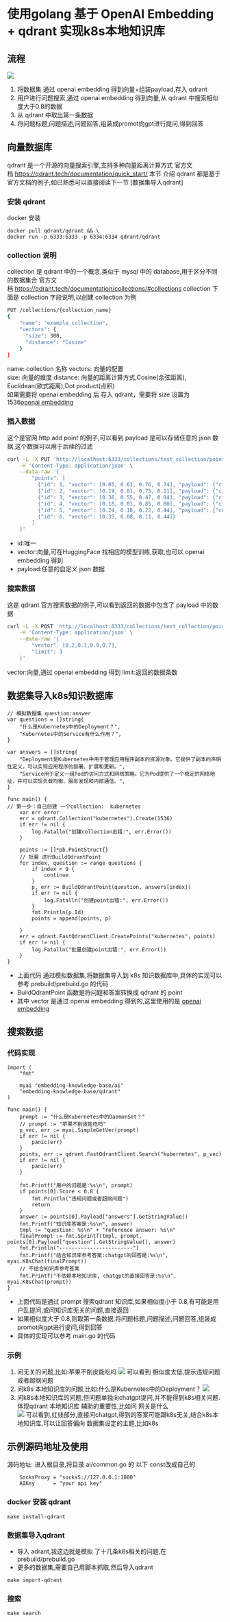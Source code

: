 #  使用golang 基于 OpenAI Embedding + qdrant 实现k8s本地知识库
## 流程
![](https://qiniu.taoluyuan.com/2023/blog20230527115805.png?imageMogr2/auto-orient/thumbnail/!70p/blur/9x0/quality/75)
1. 将数据集 通过 openai embedding 得到向量+组装payload,存入 qdrant
2. 用户进行问题搜索,通过 openai embedding 得到向量,从 qdrant 中搜索相似度大于0.8的数据
3. 从 qdrant 中取出第一条数据
4. 将问题标题,问题描述,问题回答,组装成promot向gpt进行提问,得到回答


## 向量数据库
qdrant 是一个开源的向量搜索引擎,支持多种向量距离计算方式
官方文档:https://qdrant.tech/documentation/quick_start/
本节 介绍 qdrant 都是基于官方文档的例子,如已熟悉可以直接阅读下一节 [数据集导入qdrant]
### 安装 qdrant
docker 安装
```
docker pull qdrant/qdrant && \
docker run -p 6333:6333 -p 6334:6334 qdrant/qdrant
```
### collection 说明
collection 是 qdrant 中的一个概念,类似于 mysql 中的 database,用于区分不同的数据集合 
官方文档:https://qdrant.tech/documentation/collections/#collections 
collection 下面是 collection 字段说明,以创建 collection 为例 
```bash
PUT /collections/{collection_name}
{
    "name": "example_collection",
    "vectors": {
      "size": 300,
      "distance": "Cosine"
    }
}
```
name: collection 名称 
vectors: 向量的配置  
size: 向量的维度 
distance: 向量的距离计算方式,Cosine(余弦距离), Euclidean(欧式距离),Dot product(点积)  
如果需要将 openai embedding 后 存入 qdrant，需要将 size 设置为 1536[openai embedding](https://openai.com/blog/new-and-improved-embedding-model) 
 
### 插入数据
这个是官网 http add point 的例子,可以看到 payload 是可以存储任意的 json 数据,这个数据可以用于后续的过滤
```bash
curl -L -X PUT 'http://localhost:6333/collections/test_collection/points?wait=true' \
    -H 'Content-Type: application/json' \
    --data-raw '{
        "points": [
          {"id": 1, "vector": [0.05, 0.61, 0.76, 0.74], "payload": {"city": "Berlin" }},
          {"id": 2, "vector": [0.19, 0.81, 0.75, 0.11], "payload": {"city": ["Berlin", "London"] }},
          {"id": 3, "vector": [0.36, 0.55, 0.47, 0.94], "payload": {"city": ["Berlin", "Moscow"] }},
          {"id": 4, "vector": [0.18, 0.01, 0.85, 0.80], "payload": {"city": ["London", "Moscow"] }},
          {"id": 5, "vector": [0.24, 0.18, 0.22, 0.44], "payload": {"count": [0] }},
          {"id": 6, "vector": [0.35, 0.08, 0.11, 0.44]}
        ]
    }'
```
* id:唯一
* vector:向量,可在HuggingFace 找相应的模型训练,获取,也可以 openai embedding 得到
* payload:任意的自定义 json 数据
### 搜索数据
这是 qdrant 官方搜索数据的例子,可以看到返回的数据中包含了 payload 中的数据
``` bash
curl -L -X POST 'http://localhost:6333/collections/test_collection/points/search' \
    -H 'Content-Type: application/json' \
    --data-raw '{
        "vector": [0.2,0.1,0.9,0.7],
        "limit": 3
    }'
```
vector:向量,通过 openai embedding 得到
limit:返回的数据条数
## 数据集导入k8s知识数据库
```golang
// 模拟数据集 question:answer
var questions = []string{
	"什么是Kubernetes中的Deployment？",
	"Kubernetes中的Service有什么作用？",
}

var answers = []string{
	"Deployment是Kubernetes中用于管理应用程序副本的资源对象。它提供了副本的声明性定义，可以实现应用程序的部署、扩展和更新。",
	"Service用于定义一组Pod的访问方式和网络策略。它为Pod提供了一个稳定的网络地址，并可以实现负载均衡、服务发现和内部通信。",
}

func main() {
// 第一步：自己创建 一个collection:  kubernetes
	var err error
	err = qdrant.Collection("kubernetes").Create(1536)
	if err != nil {
		log.Fatalln("创建collection出错:", err.Error())
	}

	points := []*pb.PointStruct{}
	// 批量 进行BuildQdrantPoint
	for index, question := range questions {
		if index < 9 {
			continue
		}
		p, err := BuildQdrantPoint(question, answers[index])
		if err != nil {
			log.Fatalln("创建point出错:", err.Error())
		}
		fmt.Println(p.Id)
		points = append(points, p)

	}
	err = qdrant.FastQdrantClient.CreatePoints("kubernetes", points)
	if err != nil {
		log.Fatalln("批量创建point出错:", err.Error())
	}
}
```
* 上面代码 通过模拟数据集,将数据集导入到 k8s 知识数据库中,具体的实现可以参考 prebuild/prebuild.go 的代码
* BuildQdrantPoint 函数是将问题和答案转换成 qdrant 的 point 
* 其中 vector 是通过 openai embedding 得到的,这里使用的是 [openai embedding](https://openai.com/blog/new-and-improved-embedding-model) 

## 搜索数据 
### 代码实现
```golang
import (
	"fmt"

	myai "embedding-knowledge-base/ai"
	"embedding-knowledge-base/qdrant"
)

func main() {
	prompt := "什么是Kubernetes中的DaemonSet？"
	// prompt := "苹果不削皮能吃吗"
	p_vec, err := myai.SimpleGetVec(prompt)
	if err != nil {
		panic(err)
	}
	points, err := qdrant.FastQdrantClient.Search("kubernetes", p_vec)
	if err != nil {
		panic(err)
	}

	fmt.Printf("用户的问题是:%s\n", prompt)
	if points[0].Score < 0.8 {
		fmt.Println("违规问题或者超纲问题")
		return
	}
	answer := points[0].Payload["answers"].GetStringValue()
	fmt.Printf("知识库答案是:%s\n", answer)
	tmpl := "question: %s\n" + "reference answer: %s\n"
	finalPrompt := fmt.Sprintf(tmpl, prompt, points[0].Payload["question"].GetStringValue(), answer)
	fmt.Println("------------------------")
	fmt.Printf("结合知识库参考答案:chatgpt的回答是:%s\n", myai.K8sChat(finalPrompt))
	// 不结合知识库参考答案
	fmt.Printf("不依赖本地知识库, chatgpt的直接回答是:%s\n", myai.K8sChat(prompt))
}
```
* 上面代码是通过 prompt 搜索qdrant 知识库,如果相似度小于 0.8,有可能是用户乱提问,或问知识库无关的问题,直接返回
* 如果相似度大于 0.8,则取第一条数据,将问题标题,问题描述,问题回答,组装成promot向gpt进行提问,得到回答
* 具体的实现可以参考 main.go 的代码
### 示例
1. 问无关的问题,比如:苹果不削皮能吃吗 
![](http://qiniu.taoluyuan.com/2023/blog20230526002303.png?imageMogr2/auto-orient/interlace/1/blur/1x0/quality/70%7Cwatermark/2/text/YmxvZy50YW9sdXl1YW4uY29t/font/5a6L5L2T/fontsize/500/fill/I0E4QTBBMA==/dissolve/100/gravity/NorthWest/dx/10/dy/10)
可以看到 相似度太低,提示违规问题或者超纲问题
2. 问k8s 本地知识库的问题,比如:什么是Kubernetes中的Deployment？
   ![](http://qiniu.taoluyuan.com/2023/blog20230526002640.png?imageMogr2/auto-orient/interlace/1/blur/1x0/quality/70%7Cwatermark/2/text/YmxvZy50YW9sdXl1YW4uY29t/font/5a6L5L2T/fontsize/500/fill/I0E4QTBBMA==/dissolve/100/gravity/NorthWest/dx/10/dy/1)
3. 问k8s本地知识库的问题,但问题单独向chatgpt提问,并不能得到k8s相关问题.体现qdrant 本地知识库 辅助的重要性,比如问 网关是什么  
![](http://qiniu.taoluyuan.com/2023/blog20230526003436.png?imageMogr2/auto-orient/interlace/1/blur/1x0/quality/70%7Cwatermark/2/text/YmxvZy50YW9sdXl1YW4uY29t/font/5a6L5L2T/fontsize/500/fill/I0E4QTBBMA==/dissolve/100/gravity/NorthWest/dx/10/dy/10) 
 可以看到,红线部分,直接问chatgpt,得到的答案可能跟k8s无关,结合k8s本地知识库,可以让回答偏向 数据集设定的主题,比如k8s
## 示例源码地址及使用
源码地址:
进入根目录,将目录 ai/common.go 的 以下 const改成自己的
```golang
    SocksProxy = "socks5://127.0.0.1:1080"
	AIKey      = "your api key"
```
### docker 安装 qdrant
```shell
make install-qdrant
```
### 数据集导入qdrant
* 导入 adrant,我这边就是模拟 了十几条k8s相关的问题,在 prebuild/prebuild.go 
* 更多的数据集,需要自己用脚本抓取,然后导入qdrant
```shell
make import-qdrant
```
### 搜索
```shell
make search
```